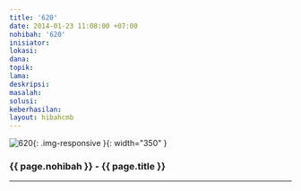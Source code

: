 ```yaml
---
title: '620'
date: 2014-01-23 11:08:00 +07:00
nohibah: '620'
inisiator: 
lokasi: 
dana: 
topik: 
lama: 
deskripsi: 
masalah: 
solusi: 
keberhasilan: 
layout: hibahcmb
---
```


![620](/static/img/hibahcmb/620.png){: .img-responsive }{: width="350" }

### {{ page.nohibah }} - {{ page.title }}

---
